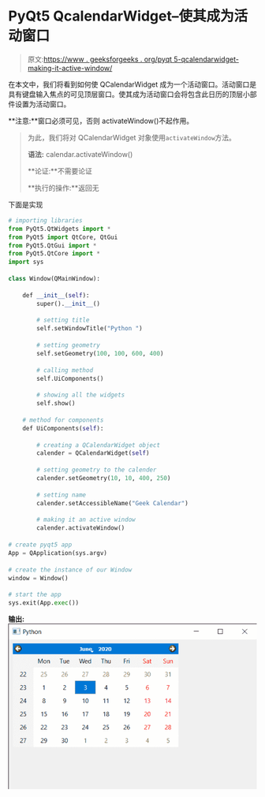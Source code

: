 # PyQt5 QcalendarWidget–使其成为活动窗口

> 原文:[https://www . geeksforgeeks . org/pyqt 5-qcalendarwidget-making-it-active-window/](https://www.geeksforgeeks.org/pyqt5-qcalendarwidget-making-it-active-window/)

在本文中，我们将看到如何使 QCalendarWidget 成为一个活动窗口。活动窗口是具有键盘输入焦点的可见顶层窗口。使其成为活动窗口会将包含此日历的顶层小部件设置为活动窗口。

**注意:**窗口必须可见，否则 activateWindow()不起作用。

> 为此，我们将对 QCalendarWidget 对象使用`activateWindow`方法。
> 
> **语法:** calendar.activateWindow()
> 
> **论证:**不需要论证
> 
> **执行的操作:**返回无

下面是实现

```py
# importing libraries
from PyQt5.QtWidgets import * 
from PyQt5 import QtCore, QtGui
from PyQt5.QtGui import * 
from PyQt5.QtCore import * 
import sys

class Window(QMainWindow):

    def __init__(self):
        super().__init__()

        # setting title
        self.setWindowTitle("Python ")

        # setting geometry
        self.setGeometry(100, 100, 600, 400)

        # calling method
        self.UiComponents()

        # showing all the widgets
        self.show()

    # method for components
    def UiComponents(self):

        # creating a QCalendarWidget object
        calender = QCalendarWidget(self)

        # setting geometry to the calender
        calender.setGeometry(10, 10, 400, 250)

        # setting name
        calender.setAccessibleName("Geek Calendar")

        # making it an active window
        calender.activateWindow()

# create pyqt5 app
App = QApplication(sys.argv)

# create the instance of our Window
window = Window()

# start the app
sys.exit(App.exec())
```

**输出:**
![](img/143de558ac4d82c10e8754e1460da88a.png)